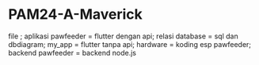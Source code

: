# PAM24-A-Maverick

file ;
aplikasi pawfeeder = flutter dengan api;
relasi database = sql dan dbdiagram;
my_app = flutter tanpa api;
hardware = koding esp pawfeeder;
backend pawfeeder = backend node.js
